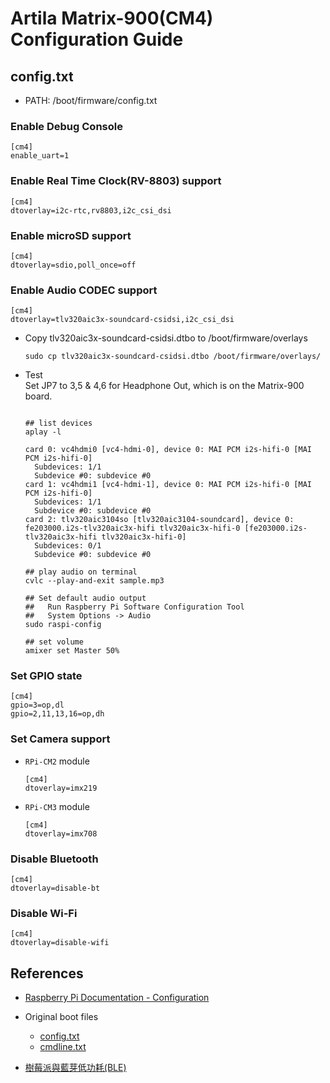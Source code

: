 # Artila Matrix-900(CM4) Configuration Guide

## config.txt
  - PATH: /boot/firmware/config.txt

### Enable Debug Console
  ```
  [cm4]
  enable_uart=1
  ```
 
### Enable Real Time Clock(RV-8803) support
  ```
  [cm4]
  dtoverlay=i2c-rtc,rv8803,i2c_csi_dsi
  ```

### Enable microSD support
  ```
  [cm4]
  dtoverlay=sdio,poll_once=off
  ```

### Enable Audio CODEC support
  ```
  [cm4]
  dtoverlay=tlv320aic3x-soundcard-csidsi,i2c_csi_dsi
  ```
- Copy tlv320aic3x-soundcard-csidsi.dtbo to /boot/firmware/overlays
  ```
  sudo cp tlv320aic3x-soundcard-csidsi.dtbo /boot/firmware/overlays/
  ```  

- Test  
  Set JP7 to 3,5 & 4,6 for Headphone Out, which is on the Matrix-900 board.
  ```
  
  ## list devices
  aplay -l
  
  card 0: vc4hdmi0 [vc4-hdmi-0], device 0: MAI PCM i2s-hifi-0 [MAI PCM i2s-hifi-0]
    Subdevices: 1/1
    Subdevice #0: subdevice #0
  card 1: vc4hdmi1 [vc4-hdmi-1], device 0: MAI PCM i2s-hifi-0 [MAI PCM i2s-hifi-0]
    Subdevices: 1/1
    Subdevice #0: subdevice #0
  card 2: tlv320aic3104so [tlv320aic3104-soundcard], device 0: fe203000.i2s-tlv320aic3x-hifi tlv320aic3x-hifi-0 [fe203000.i2s-tlv320aic3x-hifi tlv320aic3x-hifi-0]
    Subdevices: 0/1
    Subdevice #0: subdevice #0
  
  ## play audio on terminal
  cvlc --play-and-exit sample.mp3
  
  ## Set default audio output
  ##   Run Raspberry Pi Software Configuration Tool
  ##   System Options -> Audio
  sudo raspi-config
  
  ## set volume
  amixer set Master 50%
  ```  

### Set GPIO state
  ```
  [cm4]
  gpio=3=op,dl
  gpio=2,11,13,16=op,dh
  ```

### Set Camera support
- `RPi-CM2` module
  ```
  [cm4]
  dtoverlay=imx219
  ```

- `RPi-CM3` module
  ```
  [cm4]
  dtoverlay=imx708
  ```
  
### Disable Bluetooth
  ```
  [cm4]
  dtoverlay=disable-bt
  ```

### Disable Wi-Fi
  ```
  [cm4]
  dtoverlay=disable-wifi
  ```
## References
- [Raspberry Pi Documentation - Configuration](https://www.raspberrypi.com/documentation/computers/configuration.html)
- Original boot files
  - [config.txt](config.txt)
  - [cmdline.txt](cmdline.txt)
  
- [樹莓派與藍芽低功耗(BLE)](https://hackmd.io/@ShenTengTu/S1uEIKbKE)